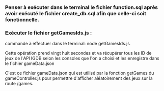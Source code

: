 ### Penser à exécuter dans le terminal le fichier function.sql après avoir exécuté le fichier create_db.sql afin que celle-ci soit fonctionnelle.

### Exécuter le fichier getGamesIds.js :

commande à effectuer dans le terminal: node getGamesIds.js

Cette opération prend vingt huit secondes et va récupérer tous les ID de jeux de l'API IGDB selon les consoles que l'on a choisi et les enregistre dans le fichier gameData.json

C'est ce fichier gameData.json qui est utilisé par la fonction getGames du gameController.js pour permettre d'afficher aléatoirement des jeux sur la route /games.
